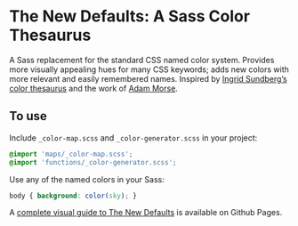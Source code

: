 The New Defaults: A Sass Color Thesaurus
========================================

A Sass replacement for the standard CSS named color system. Provides more visually appealing hues for many CSS keywords; adds new colors with more relevant and easily remembered names. Inspired by [Ingrid Sundberg’s color thesaurus](http://ingridsnotes.wordpress.com/2014/02/04/the-color-thesaurus/) and the work of [Adam Morse](http://clrs.cc/).

To use
------

Include `_color-map.scss` and `_color-generator.scss` in your project:

```CSS
@import 'maps/_color-map.scss';
@import 'functions/_color-generator.scss';
```

Use any of the named colors in your Sass:

```CSS
body { background: color(sky); }
```

A [complete visual guide to The New Defaults](http://dudleystorey.github.io/thenewdefaults/) is available on Github Pages.
